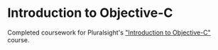 # Introduction to Objective-C
Completed coursework for Pluralsight's ["Introduction to Objective-C"](https://www.pluralsight.com/courses/objective-c) course.
